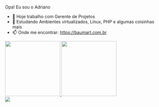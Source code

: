 Opa! Eu sou o Adriano

- 🔭 Hoje trabalho com Gerente de Projetos
- 🌱 Estudando Ambientes virtualizados, Linux, PHP e algumas coisinhas mais
- 📫 Onde me encontrar: https://baumart.com.br

<div>
  <a href="https://beacons.ai/tcheweb">
  <img height="180em" src="https://github-readme-stats.vercel.app/api?username=tcheweb&show_icons=true&theme=dracula&include_all_commits=true&count_private=true"/>
  <img height="180em" src="https://github-readme-stats.vercel.app/api/top-langs/?username=tcheweb&layout-compact&langs_count=16&theme=dracula"/>
</div>
<div>
  <a href="mailto:adriano@baumart.com.br" target="_blank"><img src="https://img.shields.io/badge/Gmail-D14836?style=for-the-badge&logo=gmail&logoColor=white" target="_blank"></a>
</div
  
